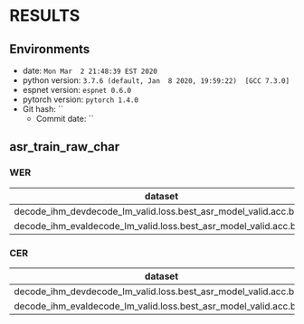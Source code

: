 <!-- Generated by scripts/utils/show_asr_result.sh -->
# RESULTS
## Environments
- date: `Mon Mar  2 21:48:39 EST 2020`
- python version: `3.7.6 (default, Jan  8 2020, 19:59:22)  [GCC 7.3.0]`
- espnet version: `espnet 0.6.0`
- pytorch version: `pytorch 1.4.0`
- Git hash: ``
  - Commit date: ``

## asr_train_raw_char
### WER

|dataset|Snt|Wrd|Corr|Sub|Del|Ins|Err|S.Err|
|---|---|---|---|---|---|---|---|---|
|decode_ihm_devdecode_lm_valid.loss.best_asr_model_valid.acc.best|12900|94753|67.6|22.7|9.7|4.0|36.4|70.1|
|decode_ihm_evaldecode_lm_valid.loss.best_asr_model_valid.acc.best|12479|89496|65.0|25.6|9.4|3.9|38.9|67.7|

### CER

|dataset|Snt|Wrd|Corr|Sub|Del|Ins|Err|S.Err|
|---|---|---|---|---|---|---|---|---|
|decode_ihm_devdecode_lm_valid.loss.best_asr_model_valid.acc.best|12900|451698|80.4|7.6|11.9|3.9|23.5|70.1|
|decode_ihm_evaldecode_lm_valid.loss.best_asr_model_valid.acc.best|12479|431533|79.2|8.9|11.9|4.1|24.9|67.7|

